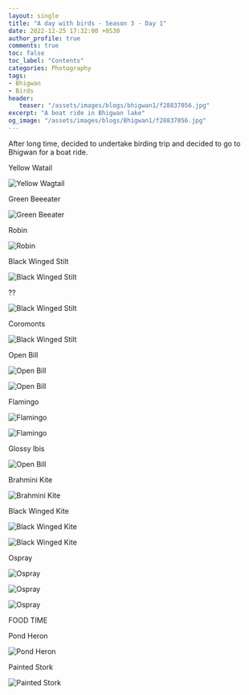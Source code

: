 ```yaml
---
layout: single
title: "A day with birds - Season 3 - Day 1"
date: 2022-12-25 17:32:00 +0530
author_profile: true
comments: true
toc: false
toc_label: "Contents"
categories: Photography
tags:
- Bhigwan
- Birds
header:
   teaser: "/assets/images/blogs/bhigwan1/f28837056.jpg"
excerpt: "A boat ride in Bhigwan lake"
og_image: "/assets/images/blogs/Bhigwan1/f28837056.jpg"
---
```


After long time, decided to undertake birding trip and decided to go to Bhigwan for a boat ride. 

Yellow Watail

![Yellow Wagtail]({{site.url}}/assets/images/blogs/bhigwan1/f12173696.jpg)

Green Beeeater

![Green Beeater]({{site.url}}/assets/images/blogs/bhigwan1/f20599744.jpg)

Robin

![Robin]({{site.url}}/assets/images/blogs/bhigwan1/f30668416.jpg)

Black Winged Stilt

![Black Winged Stilt]({{site.url}}/assets/images/blogs/bhigwan1/f19281792.jpg)

??

![Black Winged Stilt]({{site.url}}/assets/images/blogs/bhigwan1/f28129408.jpg)

Coromonts

![Black Winged Stilt]({{site.url}}/assets/images/blogs/bhigwan1/f28837056.jpg)

Open Bill

![Open Bill]({{site.url}}/assets/images/blogs/bhigwan1/f15253376.jpg)

![Open Bill]({{site.url}}/assets/images/blogs/bhigwan1/f15484544.jpg)

Flamingo

![Flamingo]({{site.url}}/assets/images/blogs/bhigwan1/f23083008.jpg)

![Flamingo]({{site.url}}/assets/images/blogs/bhigwan1/f24088256.jpg)

Glossy Ibis

![Open Bill]({{site.url}}/assets/images/blogs/bhigwan1/f15353920.jpg)

Brahmini Kite

![Brahmini Kite]({{site.url}}/assets/images/blogs/bhigwan1/f12805120.jpg)

Black Winged Kite

![Black Winged Kite]({{site.url}}/assets/images/blogs/bhigwan1/f18089408.jpg)

![Black Winged Kite]({{site.url}}/assets/images/blogs/bhigwan1/f17615424.jpg)


Ospray

![Ospray]({{site.url}}/assets/images/blogs/bhigwan1/f14587200.jpg)

![Ospray]({{site.url}}/assets/images/blogs/bhigwan1/f14471104.jpg)

![Ospray]({{site.url}}/assets/images/blogs/bhigwan1/f14943744.jpg)



FOOD TIME

Pond Heron

![Pond Heron]({{site.url}}/assets/images/blogs/bhigwan1/blog-1-2.jpg)

Painted Stork

![Painted Stork]({{site.url}}/assets/images/blogs/bhigwan1/f24542912.jpg)



